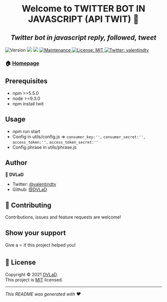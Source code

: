 
<h1 align="center">Welcome to TWITTER BOT IN JAVASCRIPT (API TWIT) 👋</h1>
<h2 align="center"><cite>Twitter bot in javascript reply, followed, tweet</cite></h2>
<p>
  <img alt="Version" src="https://img.shields.io/badge/version-1.0.0-blue.svg?cacheSeconds=2592000" />
  <img src="https://img.shields.io/badge/npm-%3E%3D5.5.0-blue.svg" />
  <img src="https://img.shields.io/badge/node-%3E%3D9.3.0-blue.svg" />
  <a href="https://github.com/EinSlen" target="_blank">
    <img alt="Maintenance" src="https://img.shields.io/badge/Maintained%3F-yes-green.svg" />
  </a>
  <a href="https://github.com/EinSlen#licence" target="_blank">
    <img alt="License: MIT" src="https://img.shields.io/github/license/EinSlen/twitter-bot" />
  </a>
  <a href="https://twitter.com/valentindtv" target="_blank">
    <img alt="Twitter: valentindtv" src="https://img.shields.io/twitter/follow/valentindtv.svg?style=social" />
  </a>
</p>

>   

### 🏠 [Homepage](https://github.com/einslen#readme)

## Prerequisites

- npm >=5.5.0
- node >=9.3.0
- npm install twit
    

## Usage

- npm run start
- Config in utils/config.js =>
    ``consumer_key:'',``
    ``consumer_secret:'',``
   `` access_token:'',``
    ``access_token_secret:''``
- Config phrase in utils/phrase.js 

## Author

👤 **DVLaD**

* Twitter: [@valentindtv](https://twitter.com/valentindtv)
* Github: [@DVLaD](https://github.com/EinSlen)

## 🤝 Contributing

Contributions, issues and feature requests are welcome!<br />

## Show your support

Give a ⭐️ if this project helped you!

## 📝 License

Copyright © 2021 [DVLaD](https://github.com/EinSlen).<br />
This project is [MIT](https://github.com/EinSlen/LICENSE) licensed.

***
_This README was generated with ❤️_
